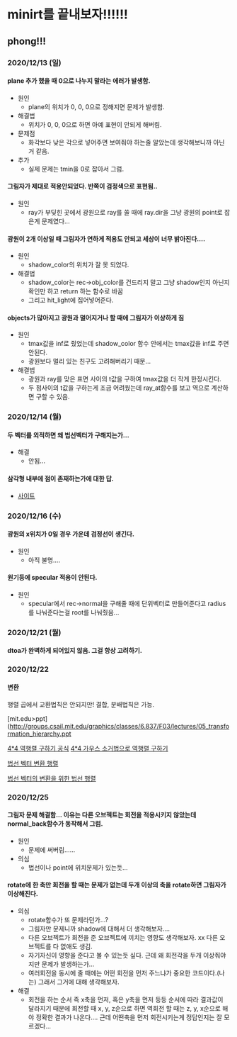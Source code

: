 # minirt를 끝내보자!!!!!!
## phong!!!
### 2020/12/13 (일)
#### plane 추가 했을 때 0으로 나누지 말라는 에러가 발생함.
- 원인
	- plane의 위치가 0, 0, 0으로 정해지면 문제가 발생함.
- 해결법
	- 위치가 0, 0, 0으로 하면 아예 표현이 안되게 해버림.
- 문제점
	- 화각보다 낮은 각으로 넣어주면 보여줘야 하는줄 알았는데 생각해보니까 아닌거 같음.
- 추가
	- 실제 문제는 tmin을 0로 잡아서 그럼.

#### 그림자가 제대로 적용안되었다. 반쪽이 검정색으로 표현됨..
- 원인
	- ray가 부딪힌 곳에서 광원으로 ray를 쏠 때에 ray.dir을 그냥 광원의 point로 잡은게 문제였다...
#### 광원이 2개 이상일 때 그림자가 연하게 적용도 안되고 세상이 너무 밝아진다....
- 원인
	- shadow_color의 위치가 잘 못 되었다.
- 해결법
	- shadow_color는 rec->obj_color를 건드리지 말고 그냥 shadow인지 아닌지 확인만 하고 return 하는 함수로 바꿈
	- 그리고 hit_light에 집어넣어준다.
#### objects가 많아지고 광원과 멀어지거나 할 때에 그림자가 이상하게 짐
- 원인
	- tmax값을 inf로 줬었는데 shadow_color 함수 안에서는 tmax값을 inf로 주면 안된다.
	- 광원보다 멀리 있는 친구도 고려해버리기 때문...
- 해결법
	- 광원과 ray를 맞은 표면 사이의 t값을 구하여 tmax값을 더 작게 한정시킨다.
	- 두 점사이의 t값을 구하는게 조금 어려웠는데 ray_at함수를 보고 역으로 계산하면 구할 수 있음.

### 2020/12/14 (월)
#### 두 벡터를 외적하면 왜 법선벡터가 구해지는가...
- 해결
	- 안됨...

#### 삼각형 내부에 점이 존재하는가에 대한 답.
- [사이트](https://soooprmx.com/archives/10607)

### 2020/12/16 (수)
#### 광원의 x위치가 0일 경우 가운데 검정선이 생긴다.
- 원인
	- 아직 불명....
#### 원기둥에 specular 적용이 안된다.
- 원인
	- specular에서 rec->normal을 구해줄 때에 단위벡터로 만들어준다고 radius를 나눠준다는걸 root를 나눠줬음...
### 2020/12/21 (월)
#### dtoa가 완벽하게 되어있지 않음. 그걸 항상 고려하기.

### 2020/12/22
#### 변환

행렬 곱에서 교환법칙은 안되지만! 결합, 분배법칙은 가능.

[mit.edu>ppt](http://groups.csail.mit.edu/graphics/classes/6.837/F03/lectures/05_transformation_hierarchy.ppt


[4*4 역행렬 구하기 공식](https://semath.info/src/inverse-cofactor-ex4.html)
[4*4 가우스 소거법으로 역행렬 구하기](https://www.intmath.com/matrices-determinants/inverse-matrix-gauss-jordan-elimination.php)


[법선 벡터 변환 행렬](https://tails.tistory.com/entry/%EC%A3%BC%EC%96%B4%EC%A7%84-%EB%85%B8%EB%A9%80%EB%B2%A1%ED%84%B0%EC%97%90-Model%ED%96%89%EB%A0%AC%EC%9D%98-%EC%A0%84%EC%B9%98%EC%97%AD%ED%96%89%EB%A0%AC%EC%9D%84-%EA%B3%B1%ED%95%98%EB%8A%94-%EC%9D%B4%EC%9C%A0)

[법선 벡터의 변환을 위한 법선 행렬](http://www.gisdeveloper.co.kr/?p=2224)

### 2020/12/25
#### 그림자 문제 해결함... 이유는 다른 오브젝트는 회전을 적용시키지 않았는데 normal_back함수가 동작해서 그럼.
- 원인
	- 문제에 써버림......
- 의심
	- 법선이나 point에 위치문제가 있는듯...
#### rotate에 한 축만 회전을 할 때는 문제가 없는데 두개 이상의 축을 rotate하면 그림자가 이상해진다.
- 의심
	- rotate함수가 또 문제라던가...?
	- 그림자만 문제니까 shadow에 대해서 더 생각해보자....
	- 다른 오브젝트가 회전을 준 오브젝트에 끼치는 영향도 생각해보자. xx 다른 오브젝트를 다 없애도 생김.
	- 자기자신이 영향을 준다고 볼 수 있는듯 싶다. 근데 왜 회전각을 두개 이상줘야지만 문제가 발생하는가...
	- 여러회전을 동시에 줄 때에는 어떤 회전을 먼저 주느냐가 중요한 코드이다.(나는) 그래서 그거에 대해 생각해보자.
- 해결
	- 회전을 하는 순서 즉 x축을 먼저, 혹은 y축을 먼저 등등 순서에 따라 결과값이 달라지기 때문에 회전할 때 x, y, z순으로 하면 역회전 할 때는 z, y, x순으로 해야
		정확한 결과가 나온다.... 근데 어떤축을 먼저 회전시키는게 정답인지는 잘 모르겠다...